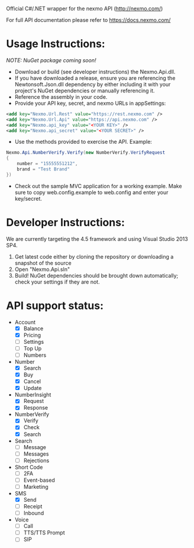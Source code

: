 Official C#/.NET wrapper for the nexmo API (http://nexmo.com/)

For full API documentation please refer to https://docs.nexmo.com/

Usage Instructions: 
===========================
_NOTE: NuGet package coming soon!_

* Download or build (see developer instructions) the Nexmo.Api.dll.
* If you have downloaded a release, ensure you are referencing the
Newtonsoft.Json.dll dependency by either including it with your project's
NuGet dependencies or manually referencing it.
* Reference the assembly in your code.
* Provide your API key, secret, and nexmo URLs in appSettings:

```XML
<add key="Nexmo.Url.Rest" value="https://rest.nexmo.com" />
<add key="Nexmo.Url.Api" value="https://api.nexmo.com" />
<add key="Nexmo.api_key" value="<YOUR KEY>" />
<add key="Nexmo.api_secret" value="<YOUR SECRET>" />
```

* Use the methods provided to exercise the API. Example:

```C#
Nexmo.Api.NumberVerify.Verify(new NumberVerify.VerifyRequest
{
    number = "15555551212",
    brand = "Test Brand"
})
```

* Check out the sample MVC application for a working example.
Make sure to copy web.config.example to web.config and enter your key/secret.

Developer Instructions: 
===========================

We are currently targeting the 4.5 framework and using Visual Studio 2013 SP4.

1. Get latest code either by cloning the repository or downloading a snapshot of the source
2. Open "Nexmo.Api.sln"
3. Build! NuGet dependencies should be brought down automatically; check your settings if they are not.

API support status:
===================

* Account
  * [x] Balance
  * [x] Pricing
  * [ ] Settings
  * [ ] Top Up
  * [ ] Numbers
* Number
  * [X] Search
  * [X] Buy
  * [X] Cancel
  * [X] Update
* NumberInsight
  * [x] Request
  * [x] Response
* NumberVerify
  * [x] Verify
  * [x] Check
  * [x] Search
* Search
  * [ ] Message
  * [ ] Messages
  * [ ] Rejections
* Short Code
  * [ ] 2FA
  * [ ] Event-based
  * [ ] Marketing
* SMS
  * [X] Send
  * [ ] Receipt
  * [ ] Inbound
* Voice
  * [ ] Call
  * [ ] TTS/TTS Prompt
  * [ ] SIP